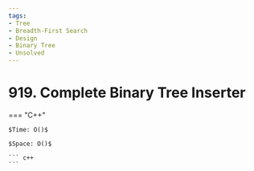 ```yaml
---
tags:
- Tree
- Breadth-First Search
- Design
- Binary Tree
- Unsolved
---
```



# 919. Complete Binary Tree Inserter

=== "C++"

    $Time: O()$

    $Space: O()$

    ``` c++
    ```